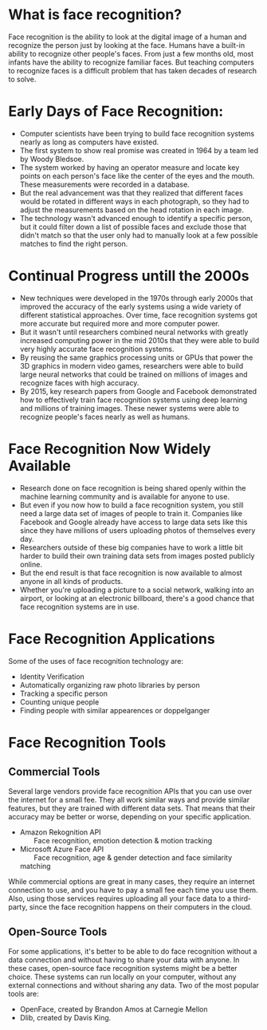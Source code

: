# **What is face recognition?**
Face recognition is the ability to look at the digital image of a human and recognize the person just by looking at the face. Humans have a built-in ability 
to recognize other people's faces. From just a few months old, most infants have the ability to recognize familiar faces. But teaching computers to recognize 
faces is a difficult problem that has taken decades of research to solve.

# **Early Days of Face Recognition:**
* Computer scientists have been trying to build face recognition systems nearly as long as computers have existed. 
* The first system to show real promise was created in 1964 by a team led by Woody Bledsoe. 
* The system worked by having an operator measure and locate key points on each person's face like the center of the eyes and the mouth. These measurements were recorded in a database.
* But the real advancement was that they realized that different faces would be rotated in different ways in each photograph, so they had to adjust the 
measurements based on the head rotation in each image. 
* The technology wasn't advanced enough to identify a specific person, but it could filter down a list of possible faces and exclude those that didn't match so that the user only had to manually look at a few possible matches to find the right person.

# **Continual Progress untill the 2000s**
* New techniques were developed in the 1970s through early 2000s that improved the accuracy of the early systems using a wide variety of different statistical 
approaches. Over time, face recognition systems got more accurate but required more and more computer power. 
* But it wasn't until researchers combined neural networks with greatly increased computing power in the mid 2010s that they were able to build very highly 
accurate face recognition systems.
* By reusing the same graphics processing units or GPUs that power the 3D graphics in modern video games, researchers were able to build large neural networks 
that could be trained on millions of images and recognize faces with high accuracy. 
* By 2015, key research papers from Google and Facebook demonstrated how to effectively train face recognition systems using deep learning and millions of 
training images. These newer systems were able to recognize people's faces nearly as well as humans.

# **Face Recognition Now Widely Available**
* Research done on face recognition is being shared openly within the machine learning community and is available for anyone to use. 
* But even if you now how to build a face recognition system, you still need a large data set of images of people to train it. Companies like Facebook and Google already have access to large data sets like this since they have millions of users uploading photos of themselves every day. 
* Researchers outside of these big companies have to work a little bit harder to build their own training data sets from images posted publicly online. 
* But the end result is that face recognition is now available to almost anyone in all kinds of products. 
* Whether you're uploading a picture to a social network, walking into an airport, or looking at an electronic billboard, there's a good chance that face recognition systems are in use.

# **Face Recognition Applications**
Some of the uses of face recognition technology are:
* Identity Verification
* Automatically organizing raw photo libraries by person
* Tracking a specific person
* Counting unique people
* Finding people with similar appearences or doppelganger

# **Face Recognition Tools**
## **Commercial Tools** 
Several large vendors provide face recognition APIs that you can use over the internet for a small fee. They all work similar ways and provide similar features, but they are trained with different data sets. That means that their accuracy may be better or worse, depending on your specific application.
* Amazon Rekognition API <br>
&nbsp;&nbsp;&nbsp;&nbsp;&nbsp;&nbsp;&nbsp;Face recognition, emotion detection & motion tracking
* Microsoft Azure Face API <br>
&nbsp;&nbsp;&nbsp;&nbsp;&nbsp;&nbsp;&nbsp;Face recognition, age & gender detection and face similarity matching

While commercial options are great in many cases, they require an internet connection to use, and you have to pay a small fee each time you use them. Also, using those services requires uploading all your face data to a third-party, since the face recognition happens on their computers in the cloud.
## **Open-Source Tools** 
For some applications, it's better to be able to do face recognition without a data connection and without having to share your data with anyone. In these cases, open-source face recognition systems might be a better choice. These systems can run locally on your computer, without any external connections and without sharing any data. Two of the most popular tools are:
* OpenFace, created by Brandon Amos at Carnegie Mellon
* Dlib, created by Davis King. 

